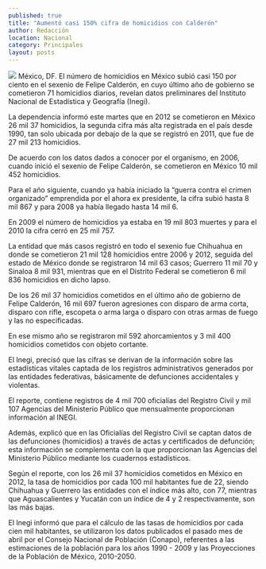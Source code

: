 ```yaml
---
published: true
title: "Aumentó casi 150% cifra de homicidios con Calderón"
author: Redacción
location: Nacional
category: Principales
layout: posts
---
```


![](http://i.imgur.com/iTmus76m.jpg)
México, DF. El número de homicidios en México subió casi 150 por ciento en el sexenio de Felipe Calderón, en cuyo último año de gobierno se cometieron 71 homicidios diarios, revelan datos preliminares del Instituto Nacional de Estadística y Geografía (Inegi).

La dependencia informó este martes que en 2012 se cometieron en México 26 mil 37 homicidios, la segunda cifra más alta registrada en el país desde 1990, tan solo ubicada por debajo de la que se registró en 2011, que fue de 27 mil 213 homicidios.

De acuerdo con los datos dados a conocer por el organismo, en 2006, cuando inició el sexenio de Felipe Calderón, se cometieron en México 10 mil 452 homicidios.

Para el año siguiente, cuando ya había iniciado la “guerra contra el crimen organizado” emprendida por el ahora ex presidente, la cifra subió hasta 8 mil 867 y para 2008 ya había llegado hasta 14 mil 6.

En 2009 el número de homicidios ya estaba en 19 mil 803 muertes y para el 2010 la cifra cerró en 25 mil 757.

La entidad que más casos registró en todo el sexenio fue Chihuahua en donde se cometieron 21 mil 128 homicidios entre 2006 y 2012, seguida del estado de México donde se registraron 14 mil 63 casos; Guerrero 11 mil 70 y Sinaloa 8 mil 931, mientras que en el Distrito Federal se cometieron 6 mil 836 homicidios en dicho lapso.

De los 26 mil 37 homicidios cometidos en el último año de gobierno de Felipe Calderón, 16 mil 697 fueron agresiones con disparo de arma corta, disparo con rifle, escopeta o arma larga o disparo con otras armas de fuego y las no especificadas.

En ese mismo año se registraron mil 592 ahorcamientos y 3 mil 400 homicidios cometidos con objeto cortante.

El Inegi, precisó que las cifras se derivan de la información sobre las estadísticas vitales captada de los registros administrativos generados por las entidades federativas, básicamente de defunciones accidentales y violentas.

El reporte, contiene registros de 4 mil 700 oficialías del Registro Civil y mil 107 Agencias del Ministerio Público que mensualmente proporcionan información al INEGI.

Además, explicó que en las Oficialías del Registro Civil se captan datos de las defunciones (homicidios) a través de actas y certificados de defunción; esta información se complementa con la que proporcionan las Agencias del Ministerio Público mediante los cuadernos estadísticos.

Según el reporte, con los 26 mil 37 homicidios cometidos en México en 2012, la tasa de homicidios por cada 100 mil habitantes fue de 22, siendo Chihuahua y Guerrero las entidades con el índice más alto, con 77, mientras que Aguascalientes y Yucatán con un índice de 4 y 2 respectivamente, son las más bajas.

El Inegi informó que para el cálculo de las tasas de homicidios por cada cien mil habitantes, se utilizaron los datos publicados el pasado mes de abril por el Consejo Nacional de Población (Conapo), referentes a las estimaciones de la población para los años 1990 - 2009 y las Proyecciones de la Población de México, 2010-2050.
